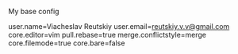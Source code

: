 My base config

user.name=Viacheslav Reutskiy
user.email=reutskiy.v.v@gmail.com
core.editor=vim
pull.rebase=true
merge.conflictstyle=merge
core.filemode=true
core.bare=false
